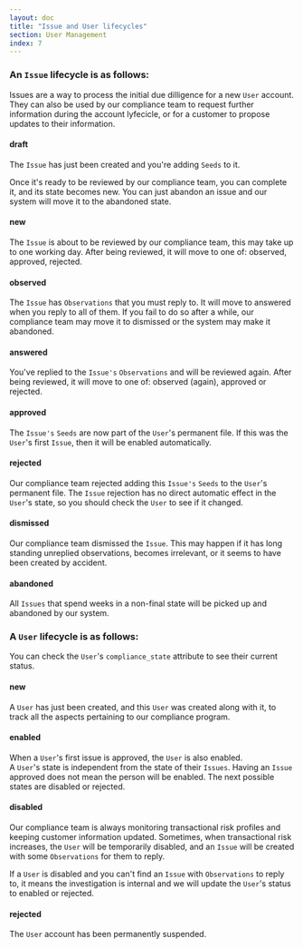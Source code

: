 ```yaml
---
layout: doc
title: "Issue and User lifecycles"
section: User Management
index: 7
---
```


### An `Issue` lifecycle is as follows:

Issues are a way to process the initial due dilligence for a new `User`
account. They can also be used by our compliance team to request
further information during the account lyfecicle,
or for a customer to propose updates to their information.

#### <span class="badge badge-dark">draft</span>

The `Issue` has just been created and you're adding `Seeds` to it.

Once it's ready to be reviewed by our compliance team, you can 
<span class="badge badge-primary">complete</span> it, and its state becomes
<span class="badge badge-primary">new</span>.
You can just abandon an issue and our system will move it to the 
<span class="badge badge-danger">abandoned</span> state.

#### <span class="badge badge-primary">new</span>

The `Issue` is about to be reviewed by our compliance team, this may take
up to one working day.
After being reviewed, it will move to one of:
<span class="badge badge-warning">observed</span>,
<span class="badge badge-success">approved</span>,
<span class="badge badge-danger">rejected</span>.

#### <span class="badge badge-warning">observed</span>

The `Issue` has `Observations` that you must reply to.
It will move to 
<span class="badge badge-primary">answered</span> when you reply to all of them.
If you fail to do so after a while, our compliance team may move it to
<span class="badge badge-danger">dismissed</span> or the system may make it
<span class="badge badge-danger">abandoned</span>.

#### <span class="badge badge-primary">answered</span>

You've replied to the `Issue's` `Observations` and will be reviewed again.
After being reviewed, it will move to one of:
<span class="badge badge-warning">observed</span> (again),
<span class="badge badge-success">approved</span> or
<span class="badge badge-danger">rejected</span>.

#### <span class="badge badge-success">approved</span>

The `Issue's` `Seeds` are now part of the `User`'s permanent file. If this
was the `User`'s first `Issue`, then it will be 
<span class="badge badge-success">enabled</span> automatically.

#### <span class="badge badge-danger">rejected</span>

Our compliance team rejected adding this `Issue's` `Seeds` to the `User`'s
permanent file.
The `Issue` rejection has no direct automatic effect in the `User`'s state,
so you should check the `User` to see if it changed.

#### <span class="badge badge-danger">dismissed</span>

Our compliance team dismissed the `Issue`. This may happen if it has long standing
unreplied observations, becomes irrelevant, or it seems to have been created by accident.

#### <span class="badge badge-danger">abandoned</span>

All `Issues` that spend weeks in a non-final state will be picked up and 
abandoned by our system.

### A `User` lifecycle is as follows:

You can check the `User`'s `compliance_state` attribute to see their current status.

#### <span class="badge badge-dark">new</span>

A `User` has just been created, and this `User` was created along with it,
to track all the aspects pertaining to our compliance program.

#### <span class="badge badge-success">enabled</span>

When a `User`'s first issue is <span class="badge badge-success">approved</span>,
the `User` is also <span class="badge badge-success">enabled</span>.  
A `User`'s state is independent from the state of their `Issues`.
Having an `Issue` approved does not mean the person will be enabled.
The next possible states are 
<span class="badge badge-warning">disabled</span> or
<span class="badge badge-danger">rejected</span>.

#### <span class="badge badge-warning">disabled</span>

Our compliance team is always monitoring transactional risk profiles and
keeping customer information updated. Sometimes, when transactional risk
increases, the `User` will be temporarily disabled, and an `Issue` will
be created with some `Observations` for them to reply.

If a `User` is <span class="badge badge-warning">disabled</span>
and you can't find an `Issue` with `Observations`
to reply to, it means the investigation is internal and we will update
the `User`'s status to 
<span class="badge badge-success">enabled</span> or
<span class="badge badge-danger">rejected</span>.

#### <span class="badge badge-danger">rejected</span>

The `User` account has been permanently suspended.


